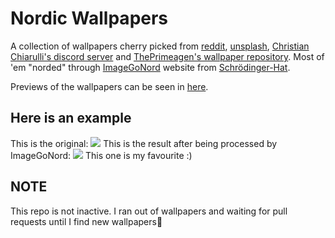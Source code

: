# Nordic Wallpapers
A collection of wallpapers cherry picked from [reddit](https://reddit.com/r/ImageGoNord), [unsplash](https://unsplash.com/t/wallpapers),
[Christian Chiarulli's discord server](https://discord.gg/Xb9B4Ny) and
[ThePrimeagen's wallpaper repository](https://github.com/ThePrimeagen/anime).
Most of 'em "norded" through
[ImageGoNord](https://ign.schrodinger-hat.it "ImageGoNord") website from
[Schrödinger-Hat](https://github.com/Schrodinger-Hat).

Previews of the wallpapers can be seen in [here](/wallpaper-preview.md).

## Here is an example
This is the original:
![](https://images.unsplash.com/photo-1500338427510-5deb175987d2?ixid=MnwxMjA3fDB8MHxwaG90by1wYWdlfHx8fGVufDB8fHx8&ixlib=rb-1.2.1&auto=format&fit=crop&w=1954&q=80)
This is the result after being processed by ImageGoNord:
![](wallpapers/ign_unsplash4.png)
This one is my favourite :)

## NOTE
This repo is not inactive. I ran out of wallpapers and waiting for pull requests until I find new wallpapers😬 
